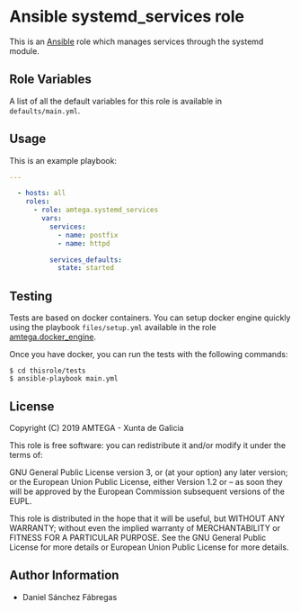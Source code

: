 # Ansible systemd_services role

This is an [Ansible](http://www.ansible.com) role which manages services through the systemd module.

## Role Variables

A list of all the default variables for this role is available in `defaults/main.yml`.

## Usage

This is an example playbook:

```yaml
---

  - hosts: all
    roles:
      - role: amtega.systemd_services
        vars:
          services:
            - name: postfix
            - name: httpd

          services_defaults:
            state: started
```

## Testing

Tests are based on docker containers. You can setup docker engine quickly using the playbook `files/setup.yml` available in the role [amtega.docker_engine](https://galaxy.ansible.com/amtega/docker_engine).

Once you have docker, you can run the tests with the following commands:

```shell
$ cd thisrole/tests
$ ansible-playbook main.yml
```

## License

Copyright (C) 2019 AMTEGA - Xunta de Galicia

This role is free software: you can redistribute it and/or modify it under the terms of:

GNU General Public License version 3, or (at your option) any later version; or the European Union Public License, either Version 1.2 or – as soon they will be approved by the European Commission ­subsequent versions of the EUPL.

This role is distributed in the hope that it will be useful, but WITHOUT ANY WARRANTY; without even the implied warranty of MERCHANTABILITY or FITNESS FOR A PARTICULAR PURPOSE.  See the GNU General Public License for more details or European Union Public License for more details.

## Author Information

- Daniel Sánchez Fábregas
